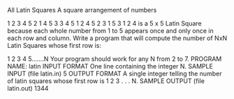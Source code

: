 All Latin Squares
A square arrangement of numbers

1  2  3  4  5
2  1  4  5  3
3  4  5  1  2
4  5  2  3  1
5  3  1  2  4
is a 5 x 5 Latin Square because each whole number from 1 to 5 appears once and only once in each row and column.
Write a program that will compute the number of NxN Latin Squares whose first row is:

1 2 3 4 5.......N
Your program should work for any N from 2 to 7.
PROGRAM NAME: latin
INPUT FORMAT
One line containing the integer N.
SAMPLE INPUT (file latin.in)
5
OUTPUT FORMAT
A single integer telling the number of latin squares whose first row is 1 2 3 . . . N.
SAMPLE OUTPUT (file latin.out)
1344
